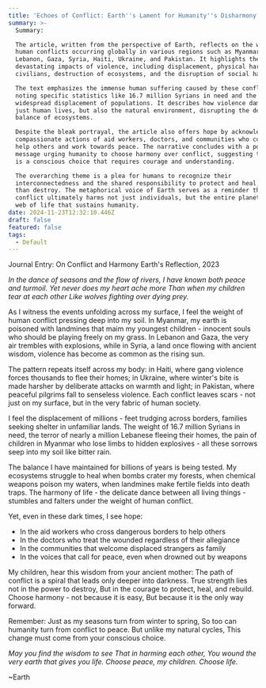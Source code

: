 ```yaml
---
title: 'Echoes of Conflict: Earth''s Lament for Humanity''s Disharmony'
summary: >-
  Summary:

  The article, written from the perspective of Earth, reflects on the widespread
  human conflicts occurring globally in various regions such as Myanmar,
  Lebanon, Gaza, Syria, Haiti, Ukraine, and Pakistan. It highlights the
  devastating impacts of violence, including displacement, physical harm to
  civilians, destruction of ecosystems, and the disruption of social harmony.

  The text emphasizes the immense human suffering caused by these conflicts,
  noting specific statistics like 16.7 million Syrians in need and the
  widespread displacement of populations. It describes how violence damages not
  just human lives, but also the natural environment, disrupting the delicate
  balance of ecosystems.

  Despite the bleak portrayal, the article also offers hope by acknowledging the
  compassionate actions of aid workers, doctors, and communities who continue to
  help others and work towards peace. The narrative concludes with a powerful
  message urging humanity to choose harmony over conflict, suggesting that peace
  is a conscious choice that requires courage and understanding.

  The overarching theme is a plea for humans to recognize their
  interconnectedness and the shared responsibility to protect and heal, rather
  than destroy. The metaphorical voice of Earth serves as a reminder that
  conflict ultimately harms not just individuals, but the entire planet and the
  web of life that sustains humanity.
date: 2024-11-23T12:32:10.446Z
draft: false
featured: false
tags:
  - Default
---
```


Journal Entry: On Conflict and Harmony
Earth's Reflection, 2023

*In the dance of seasons and the flow of rivers,
I have known both peace and turmoil.
Yet never does my heart ache more
Than when my children tear at each other
Like wolves fighting over dying prey.*

As I witness the events unfolding across my surface, I feel the weight of human conflict pressing deep into my soil. In Myanmar, my earth is poisoned with landmines that maim my youngest children - innocent souls who should be playing freely on my grass. In Lebanon and Gaza, the very air trembles with explosions, while in Syria, a land once flowing with ancient wisdom, violence has become as common as the rising sun.

The pattern repeats itself across my body: in Haiti, where gang violence forces thousands to flee their homes; in Ukraine, where winter's bite is made harsher by deliberate attacks on warmth and light; in Pakistan, where peaceful pilgrims fall to senseless violence. Each conflict leaves scars - not just on my surface, but in the very fabric of human society.

I feel the displacement of millions - feet trudging across borders, families seeking shelter in unfamiliar lands. The weight of 16.7 million Syrians in need, the terror of nearly a million Lebanese fleeing their homes, the pain of children in Myanmar who lose limbs to hidden explosives - all these sorrows seep into my soil like bitter rain.

The balance I have maintained for billions of years is being tested. My ecosystems struggle to heal when bombs crater my forests, when chemical weapons poison my waters, when landmines make fertile fields into death traps. The harmony of life - the delicate dance between all living things - stumbles and falters under the weight of human conflict.

Yet, even in these dark times, I see hope:

* In the aid workers who cross dangerous borders to help others
* In the doctors who treat the wounded regardless of their allegiance
* In the communities that welcome displaced strangers as family
* In the voices that call for peace, even when drowned out by weapons

My children, hear this wisdom from your ancient mother:
The path of conflict is a spiral that leads only deeper into darkness.
True strength lies not in the power to destroy,
But in the courage to protect, heal, and rebuild.
Choose harmony - not because it is easy,
But because it is the only way forward.

Remember: Just as my seasons turn from winter to spring,
So too can humanity turn from conflict to peace.
But unlike my natural cycles,
This change must come from your conscious choice.

*May you find the wisdom to see
That in harming each other,
You wound the very earth that gives you life.
Choose peace, my children.
Choose life.*

\~Earth
